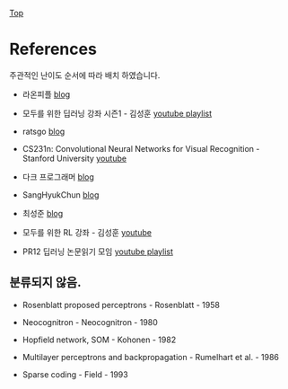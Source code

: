 [Top](index.md)

# References

주관적인 난이도 순서에 따라 배치 하였습니다.

* 라온피플 [blog](https://laonple.blog.me)

* 모두를 위한 딥러닝 강좌 시즌1 - 김성훈 [youtube playlist](https://www.youtube.com/playlist?list=PLlMkM4tgfjnLSOjrEJN31gZATbcj_MpUm)

* ratsgo [blog](https://ratsgo.github.io/)

* CS231n: Convolutional Neural Networks for Visual Recognition - Stanford University [youtube](https://www.youtube.com/playlist?list=PL3FW7Lu3i5JvHM8ljYj-zLfQRF3EO8sYv)

* 다크 프로그래머 [blog](http://darkpgmr.tistory.com/)

* SangHyukChun [blog](http://sanghyukchun.github.io/archives/)

* 최성준 [blog](http://www.edwith.org/search/show?searchText=%EC%B5%9C%EC%84%B1%EC%A4%80&MAX=20)

* 모두를 위한 RL 강좌 - 김성훈 [youtube](https://www.youtube.com/playlist?list=PLlMkM4tgfjnKsCWav-Z2F-MMFRx-2gMGG)

* PR12 딥러닝 논문읽기 모임 [youtube playlist](https://www.youtube.com/playlist?list=PLlMkM4tgfjnJhhd4wn5aj8fVTYJwIpWkS)









## 분류되지 않음.

* Rosenblatt proposed perceptrons - Rosenblatt - 1958

* Neocognitron - Neocognitron - 1980

* Hopfield network, SOM - Kohonen - 1982

* Multilayer perceptrons and backpropagation - Rumelhart et al. - 1986

* Sparse coding - Field - 1993
